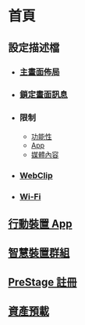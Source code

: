 # 首頁

## 設定描述檔

* ### [主畫面佈局](./profiles/home_screen_layout.md)

* ### [鎖定畫面訊息](./profiles/lock_screen_message.md)

* ### 限制

  * [功能性](./profiles/restrictions_functionality.md)
  * [App](./profiles/restrictions_apps.md)
  * [媒體內容](./profiles/restrictions_media_content.md)

* ### [WebClip](./profiles/webclips.md)

* ### [Wi-Fi](./profiles/wi-fi.md)

## [行動裝置 App](./mobile_device_apps.md)

## [智慧裝置群組](./smart_device_groups.md)

## [PreStage 註冊](./prestage_enrollments.md)

## [資產預載](./inventory_preload.md)
